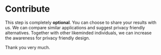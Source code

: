 # Contribute

This step is completely __optional__. You can choose to share your results with us. We can compare similar applications and suggest privacy friendly alternatives. Together with other likeminded individuals, we can increase the awareness for privacy friendly design.

Thank you very much.
